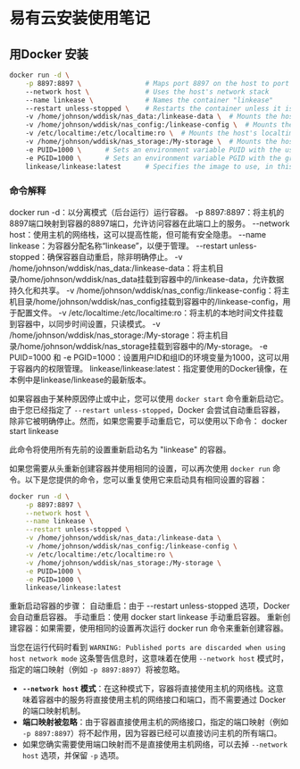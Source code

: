 # 易有云安装使用笔记

## 用Docker 安装

```bash
docker run -d \
    -p 8897:8897 \                # Maps port 8897 on the host to port 8897 on the container
    --network host \              # Uses the host's network stack
    --name linkease \             # Names the container "linkease"
    --restart unless-stopped \    # Restarts the container unless it is explicitly stopped
    -v /home/johnson/wddisk/nas_data:/linkease-data \  # Mounts the host directory /home/johnson/wddisk/nas_data to /linkease-data in the container
    -v /home/johnson/wddisk/nas_config:/linkease-config \  # Mounts the host directory /home/johnson/wddisk/nas_config to /linkease-config in the container
    -v /etc/localtime:/etc/localtime:ro \  # Mounts the host's localtime file to the container to sync time settings, read-only
    -v /home/johnson/wddisk/nas_storage:/My-storage \  # Mounts the host directory /home/johnson/wddisk/nas_storage to /My-storage in the container
    -e PUID=1000 \      # Sets an environment variable PUID with the user ID 1000
    -e PGID=1000 \      # Sets an environment variable PGID with the group ID 1000
    linkease/linkease:latest      # Specifies the image to use, in this case, the latest version of linkease/linkease
```

### 命令解释

docker run -d：以分离模式（后台运行）运行容器。
-p 8897:8897：将主机的8897端口映射到容器的8897端口，允许访问容器在此端口上的服务。
--network host：使用主机的网络栈，这可以提高性能，但可能有安全隐患。
--name linkease：为容器分配名称“linkease”，以便于管理。
--restart unless-stopped：确保容器自动重启，除非明确停止。
-v /home/johnson/wddisk/nas_data:/linkease-data：将主机目录/home/johnson/wddisk/nas_data挂载到容器中的/linkease-data，允许数据持久化和共享。
-v /home/johnson/wddisk/nas_config:/linkease-config：将主机目录/home/johnson/wddisk/nas_config挂载到容器中的/linkease-config，用于配置文件。
-v /etc/localtime:/etc/localtime:ro：将主机的本地时间文件挂载到容器中，以同步时间设置，只读模式。
-v /home/johnson/wddisk/nas_storage:/My-storage：将主机目录/home/johnson/wddisk/nas_storage挂载到容器中的/My-storage。
-e PUID=1000 和 -e PGID=1000：设置用户ID和组ID的环境变量为1000，这可以用于容器内的权限管理。
linkease/linkease:latest：指定要使用的Docker镜像，在本例中是linkease/linkease的最新版本。

如果容器由于某种原因停止或中止，您可以使用 `docker start` 命令重新启动它。由于您已经指定了 `--restart unless-stopped`，Docker 会尝试自动重启容器，除非它被明确停止。然而，如果您需要手动重启它，可以使用以下命令：
docker start linkease

此命令将使用所有先前的设置重新启动名为 "linkease" 的容器。

如果您需要从头重新创建容器并使用相同的设置，可以再次使用 `docker run` 命令。以下是您提供的命令，您可以重复使用它来启动具有相同设置的容器：
```bash
docker run -d \
    -p 8897:8897 \
    --network host \
    --name linkease \
    --restart unless-stopped \
    -v /home/johnson/wddisk/nas_data:/linkease-data \
    -v /home/johnson/wddisk/nas_config:/linkease-config \
    -v /etc/localtime:/etc/localtime:ro \
    -v /home/johnson/wddisk/nas_storage:/My-storage \
    -e PUID=1000 \
    -e PGID=1000 \
    linkease/linkease:latest
```

重新启动容器的步骤：
自动重启：由于 --restart unless-stopped 选项，Docker 会自动重启容器。
手动重启：使用 docker start linkease 手动重启容器。
重新创建容器：如果需要，使用相同的设置再次运行 docker run 命令来重新创建容器。

当您在运行代码时看到 `WARNING: Published ports are discarded when using host network mode` 这条警告信息时，这意味着在使用 `--network host` 模式时，指定的端口映射（例如 `-p 8897:8897`）将被忽略。

- **`--network host` 模式**：在这种模式下，容器将直接使用主机的网络栈。这意味着容器中的服务将直接使用主机的网络接口和端口，而不需要通过 Docker 的端口映射机制。
- **端口映射被忽略**：由于容器直接使用主机的网络接口，指定的端口映射（例如 `-p 8897:8897`）将不起作用，因为容器已经可以直接访问主机的所有端口。
- 如果您确实需要使用端口映射而不是直接使用主机网络，可以去掉 `--network host` 选项，并保留 `-p` 选项。